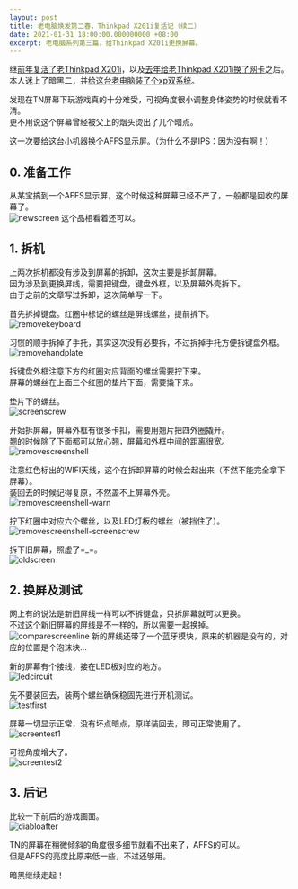 ```yaml
---
layout: post
title: 老电脑焕发第二春，Thinkpad X201i复活记（续二）
date: 2021-01-31 18:00:00.000000000 +08:00
excerpt: 老电脑系列第三篇，给Thinkpad X201i更换屏幕。
---
```


继[前年复活了老Thinkpad X201i]({{site.url}}/2019/11/thinkpadx201i-refresh/)，以及[去年给老Thinkpad X201i换了网卡]({{site.url}}/2020/02/thinkpadx201i-refresh2/)之后。  
本人迷上了暗黑二，并[给这台老电脑装了个xp双系统]({{site.url}}/2021/01/install-xp-under-ubuntu/)。  

发现在TN屏幕下玩游戏真的十分难受，可视角度很小调整身体姿势的时候就看不清。  
更不用说这个屏幕曾经被父上的烟头烫出了几个暗点。  

这一次要给这台小机器换个AFFS显示屏。（为什么不是IPS：因为没有啊！）  

## 0. 准备工作

从某宝搞到一个AFFS显示屏，这个时候这种屏幕已经不产了，一般都是回收的屏幕了。  
![newscreen](/assets/images/2021-01-31-thinkpadx201i-refresh-3/newscreen.jpg)
这个品相看着还可以。  


## 1. 拆机

上两次拆机都没有涉及到屏幕的拆卸，这次主要是拆卸屏幕。  
因为涉及到更换屏线，需要把键盘，键盘外框，以及屏幕外壳拆下。  
由于之前的文章写过拆卸，这次简单写一下。  

首先拆掉键盘。红圈中标记的螺丝是屏线螺丝，提前拆下。  
![removekeyboard](/assets/images/2021-01-31-thinkpadx201i-refresh-3/removekeyboard.jpg)

习惯的顺手拆掉了手托，其实这次没有必要拆，不过拆掉手托方便拆键盘外框。  
![removehandplate](/assets/images/2021-01-31-thinkpadx201i-refresh-3/removehandplate.jpg)

拆键盘外框注意下方的红圈对应背面的螺丝需要拧下来。  
屏幕的螺丝在上面三个红圈的垫片下面，需要撬下来。  

垫片下的螺丝。  
![screenscrew](/assets/images/2021-01-31-thinkpadx201i-refresh-3/screenscrew.jpg)

开始拆屏幕，屏幕外框有很多卡扣，需要用翘片把四外圈撬开。  
翘的时候除了下面都可以放心翘，屏幕和外框中间的距离很宽。
![removescreenshell](/assets/images/2021-01-31-thinkpadx201i-refresh-3/removescreenshell.jpg)

注意红色标出的WIFI天线，这个在拆卸屏幕的时候会起出来（不然不能完全拿下屏幕）。  
装回去的时候记得复原，不然盖不上屏幕外壳。  
![removescreenshell-warn](/assets/images/2021-01-31-thinkpadx201i-refresh-3/removescreenshell-warn.jpg)

拧下红圈中对应六个螺丝，以及LED灯板的螺丝（被挡住了）。  
![removescreenshell-screenscrew](/assets/images/2021-01-31-thinkpadx201i-refresh-3/removescreenshell-screenscrew.jpg)

拆下旧屏幕，照虚了=_=。  
![oldscreen](/assets/images/2021-01-31-thinkpadx201i-refresh-3/oldscreen.jpg)

## 2. 换屏及测试
网上有的说法是新旧屏线一样可以不拆键盘，只拆屏幕就可以更换。  
不过这个新旧屏幕的屏线是不一样的，所以需要一起换掉。  
![comparescreenline](/assets/images/2021-01-31-thinkpadx201i-refresh-3/comparescreenline.jpg)
新的屏线还带了一个蓝牙模块，原来的机器是没有的，对应的位置是个泡沫块...

新的屏幕有个接线，接在LED板对应的地方。  
![ledcircuit](/assets/images/2021-01-31-thinkpadx201i-refresh-3/ledcircuit.jpg)

先不要装回去，装两个螺丝确保稳固先进行开机测试。  
![testfirst](/assets/images/2021-01-31-thinkpadx201i-refresh-3/testfirst.jpg)

屏幕一切显示正常，没有坏点暗点，原样装回去，即可正常使用了。
![screentest1](/assets/images/2021-01-31-thinkpadx201i-refresh-3/screentest1.jpg)

可视角度增大了。  
![screentest2](/assets/images/2021-01-31-thinkpadx201i-refresh-3/screentest2.jpg)

## 3. 后记

比较一下前后的游戏画面。  
![diabloafter](/assets/images/2021-01-31-thinkpadx201i-refresh-3/diabloafter.jpg)

TN的屏幕在稍微倾斜的角度很多细节就看不出来了，AFFS的可以。  
但是AFFS的亮度比原来低一些，不过还够用。  

暗黑继续走起！  